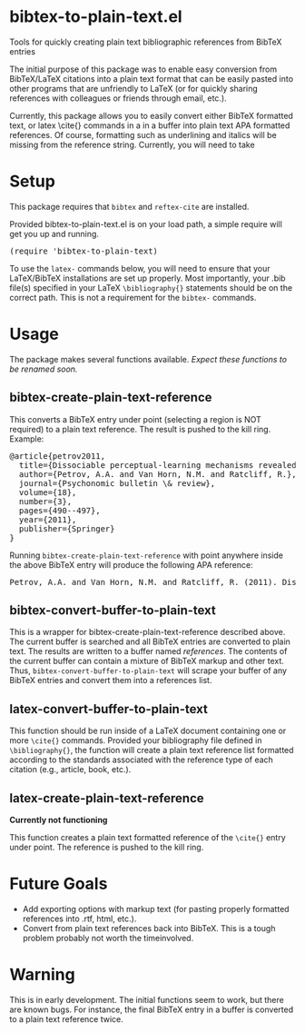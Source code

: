 # bibtex-to-plain-text.el

Tools for quickly creating plain text bibliographic references from BibTeX entries

The initial purpose of this package was to enable easy conversion from BibTeX/LaTeX citations into a plain text format that can be easily pasted into other programs that are unfriendly to LaTeX (or for quickly sharing references with colleagues or friends through email, etc.). 

Currently, this package allows you to easily convert either BibTeX formatted text, or latex \cite{} commands in a in a buffer into plain text APA formatted references. Of course, formatting such as underlining and italics will be missing from the reference string. Currently, you will need to take

# Setup

This package requires that <code>bibtex</code> and <code>reftex-cite</code> are installed.

Provided bibtex-to-plain-text.el is on your load path, a simple require will get you up and running.

<pre>
(require 'bibtex-to-plain-text)
</pre>

To use the <code>latex-</code> commands below, you will need to ensure that your LaTeX/BibTeX installations are set up properly. Most importantly, your .bib file(s) specified in your LaTeX <code>\bibliography{}</code> statements should be on the correct path. This is not a requirement for the <code>bibtex-</code> commands.

# Usage

The package makes several functions available. <i>Expect these functions to be renamed soon.</i>

## bibtex-create-plain-text-reference

This converts a BibTeX entry under point (selecting a region is NOT required) to a plain text reference. The result is pushed to the kill ring. Example:

<pre>
@article{petrov2011,
  title={Dissociable perceptual-learning mechanisms revealed by diffusion-model analysis},
  author={Petrov, A.A. and Van Horn, N.M. and Ratcliff, R.},
  journal={Psychonomic bulletin \& review},
  volume={18},
  number={3},
  pages={490--497},
  year={2011},
  publisher={Springer}
}
</pre>

Running <code>bibtex-create-plain-text-reference</code> with point anywhere inside the above BibTeX entry will produce the following APA reference:

<pre>
Petrov, A.A. and Van Horn, N.M. and Ratcliff, R. (2011). Dissociable perceptual-learning mechanisms revealed by diffusion-model analysis. Psychonomic Bulletin & Review, 18(3), 490-497.
</pre>

## bibtex-convert-buffer-to-plain-text

This is a wrapper for bibtex-create-plain-text-reference described above. The current buffer is searched and all BibTeX entries are converted to plain text. The results are written to a buffer named *references*. The contents of the current buffer can contain a mixture of BibTeX markup and other text. Thus, <code>bibtex-convert-buffer-to-plain-text</code> will scrape your buffer of any BibTeX entries and convert them into a references list.

## latex-convert-buffer-to-plain-text

This function should be run inside of a LaTeX document containing one or more <code>\cite{}</code> commands. Provided your bibliography file defined in <code>\bibliography{}</code>, the function will create a plain text reference list formatted according to the standards associated with the reference type of each citation (e.g., article, book, etc.).

## latex-create-plain-text-reference

<b>Currently not functioning</b>

This function creates a plain text formatted reference of the <code>\cite{}</code> entry under point. The reference is pushed to the kill ring.

# Future Goals

* Add exporting options with markup text (for pasting properly formatted references into .rtf, html, etc.). 
* Convert from plain text references back into BibTeX. This is a tough problem probably not worth the timeinvolved.

# Warning 

This is in early development. The initial functions seem to work, but there are known bugs. For instance, the final BibTeX entry in a buffer is converted to a plain text reference twice. 
